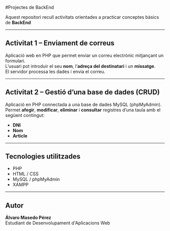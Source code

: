 #Projectes de BackEnd

Aquest repositori recull activitats orientades a practicar conceptes bàsics de **BackEnd**

---

## Activitat 1 – Enviament de correus

Aplicació web en PHP que permet enviar un correu electrònic mitjançant un formulari.  
L’usuari pot introduir el seu **nom**, l’**adreça del destinatari** i un **missatge**.  
El servidor processa les dades i envia el correu.

---

## Activitat 2 – Gestió d’una base de dades (CRUD)

Aplicació en PHP connectada a una base de dades MySQL (phpMyAdmin).  
Permet **afegir**, **modificar**, **eliminar** i **consultar** registres d’una taula amb el següent contingut:

- **DNI**  
- **Nom**  
- **Article**

---

## Tecnologies utilitzades
- PHP  
- HTML / CSS  
- MySQL / phpMyAdmin  
- XAMPP

---

## Autor
**Álvaro Masedo Pérez**  
Estudiant de Desenvolupament d'Aplicacions Web
